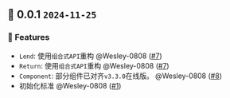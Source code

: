 
## 🌈 0.0.1 `2024-11-25` 
### 🚀 Features
- `Lend`: 使用`组合式API`重构 @Wesley-0808 ([#7](https://github.com/Wesley-0808/MTB-OA/pull/7))
- `Return`: 使用`组合式API`重构 @Wesley-0808 ([#7](https://github.com/Wesley-0808/MTB-OA/pull/7))
- `Component`: 部分组件已对齐`v3.3.0`在线版。 @Wesley-0808 ([#8](https://github.com/Wesley-0808/MTB-OA/pull/8))
- 初始化标准 @Wesley-0808 ([#1](https://github.com/Wesley-0808/MTB-OA/pull/1))

